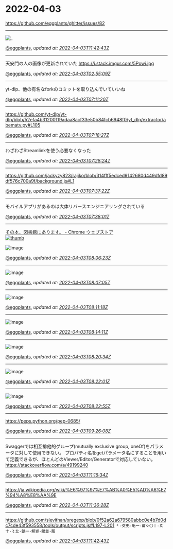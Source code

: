 # 2022-04-03

<https://github.com/eggplants/ghitter/issues/82>

---

![_](https://github.githubassets.com/images/mona-loading-default.gif)

[@eggplants](https://github.com/eggplants), *updated at: [2022-04-03T11:42:43Z](https://github.com/eggplants/ghitter/issues/82#issue-1190660340)*

---

天安門の人の画像が更新されていた
https://i.stack.imgur.com/5Powi.jpg

[@eggplants](https://github.com/eggplants), *updated at: [2022-04-03T02:55:09Z](https://github.com/eggplants/ghitter/issues/82#issuecomment-1086765496)*

---

yt-dlp、他の有名なforkのコミットを取り込んでいていいね

[@eggplants](https://github.com/eggplants), *updated at: [2022-04-03T07:11:20Z](https://github.com/eggplants/ghitter/issues/82#issuecomment-1086792053)*

---

https://github.com/yt-dlp/yt-dlp/blob/52efa4b31200119adaa8acf33e50b84fcb6948f0/yt_dlp/extractor/abematv.py#L105

[@eggplants](https://github.com/eggplants), *updated at: [2022-04-03T07:18:27Z](https://github.com/eggplants/ghitter/issues/82#issuecomment-1086793020)*

---

わざわざStreamlinkを使う必要なくなった

[@eggplants](https://github.com/eggplants), *updated at: [2022-04-03T07:28:24Z](https://github.com/eggplants/ghitter/issues/82#issuecomment-1086794253)*

---

https://github.com/jackyzy823/rajiko/blob/314fff5edced9142680d449dfd89df576c700a9f/background.js#L1

[@eggplants](https://github.com/eggplants), *updated at: [2022-04-03T07:37:22Z](https://github.com/eggplants/ghitter/issues/82#issuecomment-1086795423)*

---

モバイルアプリがあるのは大体リバースエンジニアリングされている

[@eggplants](https://github.com/eggplants), *updated at: [2022-04-03T07:38:01Z](https://github.com/eggplants/ghitter/issues/82#issuecomment-1086795511)*

---

[その本、図書館にあります。 - Chrome ウェブストア<br>![thumb](https://lh3.googleusercontent.com/X36r50SvgepL6GXUS4ceF_4uYqe7BzN3DvQZyn4Glbt6LyrFD7dx3okc8CY70tANFQ1HKghXfEYqyheJv40097MQ=w128-h128-e365-rj-sc0x00ffffff)](https://chrome.google.com/webstore/detail/%E3%81%9D%E3%81%AE%E6%9C%AC%E3%80%81%E5%9B%B3%E6%9B%B8%E9%A4%A8%E3%81%AB%E3%81%82%E3%82%8A%E3%81%BE%E3%81%99%E3%80%82/ldidobiipljjgfaglokcehmiljadanle?hl=ja)

![image](https://user-images.githubusercontent.com/42153744/161418388-ddb5e5e2-3438-460d-b8e7-ce603f80d63e.png)


[@eggplants](https://github.com/eggplants), *updated at: [2022-04-03T08:06:23Z](https://github.com/eggplants/ghitter/issues/82#issuecomment-1086799367)*

---

![image](https://user-images.githubusercontent.com/42153744/161418409-dc1021ca-875a-437b-989e-1f3e87e923e1.png)


[@eggplants](https://github.com/eggplants), *updated at: [2022-04-03T08:07:05Z](https://github.com/eggplants/ghitter/issues/82#issuecomment-1086799503)*

---

![image](https://user-images.githubusercontent.com/42153744/161418530-55594f24-b544-4fa3-aae5-5eb10245002b.png)


[@eggplants](https://github.com/eggplants), *updated at: [2022-04-03T08:11:18Z](https://github.com/eggplants/ghitter/issues/82#issuecomment-1086800249)*

---

![image](https://user-images.githubusercontent.com/42153744/161418605-aaacbd90-9334-421a-bd1b-a04e43cc0e05.png)


[@eggplants](https://github.com/eggplants), *updated at: [2022-04-03T08:14:11Z](https://github.com/eggplants/ghitter/issues/82#issuecomment-1086800647)*

---

![image](https://user-images.githubusercontent.com/42153744/161418716-fb81efbb-c212-4f88-989b-9061c6e43fc2.png)


[@eggplants](https://github.com/eggplants), *updated at: [2022-04-03T08:20:34Z](https://github.com/eggplants/ghitter/issues/82#issuecomment-1086801501)*

---

![image](https://user-images.githubusercontent.com/42153744/161418889-1f56e01d-a214-485d-a8c6-de60b15ab18a.png)



[@eggplants](https://github.com/eggplants), *updated at: [2022-04-03T08:22:01Z](https://github.com/eggplants/ghitter/issues/82#issuecomment-1086801716)*

---

![image](https://user-images.githubusercontent.com/42153744/161418923-666c4201-e4cd-4d68-8b51-b214af0d900f.png)


[@eggplants](https://github.com/eggplants), *updated at: [2022-04-03T08:22:55Z](https://github.com/eggplants/ghitter/issues/82#issuecomment-1086801856)*

---

https://peps.python.org/pep-0685/

[@eggplants](https://github.com/eggplants), *updated at: [2022-04-03T09:26:08Z](https://github.com/eggplants/ghitter/issues/82#issuecomment-1086821305)*

---

Swaggerでは相互排他的グループ(mutually exclusive group, oneOf)をパラメータに対して使用できない。
プロパティ名をgetパラメータ名にすることを用いて定義できるが、ほとんどのViewer/Editor/Generatorで対応していない。
https://stackoverflow.com/a/49199240

[@eggplants](https://github.com/eggplants), *updated at: [2022-04-03T11:16:34Z](https://github.com/eggplants/ghitter/issues/82#issuecomment-1086841041)*

---

https://ja.wikipedia.org/wiki/%E6%97%97%E7%AB%A0%E5%AD%A6%E7%94%A8%E8%AA%9E

[@eggplants](https://github.com/eggplants), *updated at: [2022-04-03T11:36:28Z](https://github.com/eggplants/ghitter/issues/82#issuecomment-1086845503)*

---

https://github.com/slevithan/xregexp/blob/0f52a62a679580abbc0e4b7d0dc7cde43f593558/tools/output/scripts.js#L197-L201
`⺀-⺙⺛-⻳⼀-⿕々〇〡-〩〸-〻㐀-䶵一-鿕豈-舘並-龎`

[@eggplants](https://github.com/eggplants), *updated at: [2022-04-03T11:42:43Z](https://github.com/eggplants/ghitter/issues/82#issuecomment-1086846877)*
